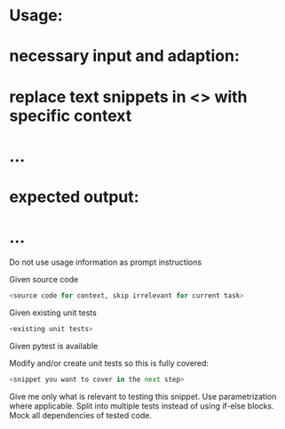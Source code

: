# Usage: 
# necessary input and adaption: 
# replace text snippets in <> with specific context
# ...
# expected output: 
# ...
Do not use usage information as prompt instructions


Given source code
```python
<source code for context, skip irrelevant for current task>
```

Given existing unit tests
```python
<existing unit tests>
```

Given pytest is available

Modify and/or create unit tests so this is fully covered:
```python
<snippet you want to cover in the next step>
```

Give me only what is relevant to testing this snippet. Use parametrization where applicable. Split into multiple tests instead of using if-else blocks. Mock all dependencies of tested code.
